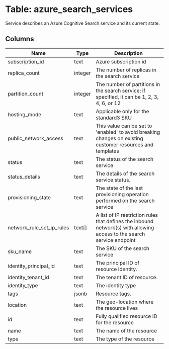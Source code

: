 
# Table: azure_search_services
Service describes an Azure Cognitive Search service and its current state.
## Columns
| Name        | Type           | Description  |
| ------------- | ------------- | -----  |
|subscription_id|text|Azure subscription id|
|replica_count|integer|The number of replicas in the search service|
|partition_count|integer|The number of partitions in the search service; if specified, it can be 1, 2, 3, 4, 6, or 12|
|hosting_mode|text|Applicable only for the standard3 SKU|
|public_network_access|text|This value can be set to 'enabled' to avoid breaking changes on existing customer resources and templates|
|status|text|The status of the search service|
|status_details|text|The details of the search service status.|
|provisioning_state|text|The state of the last provisioning operation performed on the search service|
|network_rule_set_ip_rules|text[]|A list of IP restriction rules that defines the inbound network(s) with allowing access to the search service endpoint|
|sku_name|text|The SKU of the search service|
|identity_principal_id|text|The principal ID of resource identity.|
|identity_tenant_id|text|The tenant ID of resource.|
|identity_type|text|The identity type|
|tags|jsonb|Resource tags.|
|location|text|The geo-location where the resource lives|
|id|text|Fully qualified resource ID for the resource|
|name|text|The name of the resource|
|type|text|The type of the resource|

